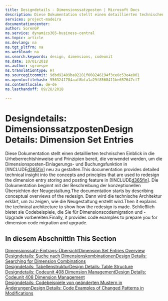 ```yaml
---
title: Designdetails - Dimensionssatzposten | Microsoft Docs
description: Diese Dokumentation stellt einen detaillierten technischen Einblick in die Urheberrechtshinweise und Prinzipien bereit, die verwendet werden, um die Dimensionsposten-Einlagerungs- und Buchungsfunktion in  neu zu gestalten.
services: project-madeira
documentationcenter: 
author: SorenGP
ms.service: dynamics365-business-central
ms.topic: article
ms.devlang: na
ms.tgt_pltfrm: na
ms.workload: na
ms.search.keywords: design, dimensions, codeunit
ms.date: 10/01/2018
ms.author: sgroespe
ms.translationtype: HT
ms.sourcegitcommit: 9dbd92409ba02281f008246194f3ce0c53e4e001
ms.openlocfilehash: 5563241784aaf8bfa1a29f8568411be657647cf7
ms.contentlocale: de-de
ms.lasthandoff: 09/28/2018

---
```

# <a name="design-details-dimension-set-entries"></a><span data-ttu-id="cc8ce-103">Designdetails: Dimensionssatzposten</span><span class="sxs-lookup"><span data-stu-id="cc8ce-103">Design Details: Dimension Set Entries</span></span>
<span data-ttu-id="cc8ce-104">Diese Dokumentation stellt einen detaillierten technischen Einblick in die Urheberrechtshinweise und Prinzipien bereit, die verwendet werden, um die Dimensionsposten-Einlagerungs- und Buchungsfunktion in [!INCLUDE[d365fin](includes/d365fin_md.md)] neu zu gestalten.</span><span class="sxs-lookup"><span data-stu-id="cc8ce-104">This documentation provides detailed technical insight into the concepts and principles that are used to redesign the dimension entry storing and posting feature in [!INCLUDE[d365fin](includes/d365fin_md.md)].</span></span> <span data-ttu-id="cc8ce-105">Die Dokumentation beginnt mit der Beschreibung der konzeptionellen Übersichten der Neugestaltung.</span><span class="sxs-lookup"><span data-stu-id="cc8ce-105">The documentation starts by describing conceptual overviews of the redesign.</span></span> <span data-ttu-id="cc8ce-106">Dann wird die technische Architektur erklärt, um zu zeigen, wie die Neugestaltung erstellt wird.</span><span class="sxs-lookup"><span data-stu-id="cc8ce-106">Then it explains the technical architecture to show how the redesign is made.</span></span> <span data-ttu-id="cc8ce-107">Schließlich bietet sie Codebeispiele, die Sie für Dimensionscodemigration und -Upgrade vorbereiten.</span><span class="sxs-lookup"><span data-stu-id="cc8ce-107">Finally, it provides code examples to prepare you for dimension code migration and upgrade.</span></span>  

## <a name="in-this-section"></a><span data-ttu-id="cc8ce-108">In diesem Abschnitt</span><span class="sxs-lookup"><span data-stu-id="cc8ce-108">In This Section</span></span>  
[<span data-ttu-id="cc8ce-109">Dimensionssatz-Eintrags-Übersicht</span><span class="sxs-lookup"><span data-stu-id="cc8ce-109">Dimension Set Entries Overview</span></span>](design-details-dimension-set-entries-overview.md)  
[<span data-ttu-id="cc8ce-110">Designdetails: Suche nach Dimensionskombinationen</span><span class="sxs-lookup"><span data-stu-id="cc8ce-110">Design Details: Searching for Dimension Combinations</span></span>](design-details-searching-for-dimension-combinations.md)  
[<span data-ttu-id="cc8ce-111">Designdetails: Tabellenstruktur</span><span class="sxs-lookup"><span data-stu-id="cc8ce-111">Design Details: Table Structure</span></span>](design-details-table-structure.md)  
[<span data-ttu-id="cc8ce-112">Designdetails: Codeunit 408 Dimension Management</span><span class="sxs-lookup"><span data-stu-id="cc8ce-112">Design Details: Codeunit 408 Dimension Management</span></span>](design-details-codeunit-408-dimension-management.md)  
[<span data-ttu-id="cc8ce-113">Designdetails: Codebeispiele von geänderten Mustern in Änderungen</span><span class="sxs-lookup"><span data-stu-id="cc8ce-113">Design Details: Code Examples of Changed Patterns in Modifications</span></span>](design-details-code-examples-of-changed-patterns-in-modifications.md)


